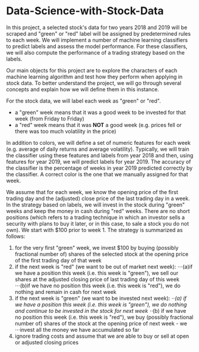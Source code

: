 # Data-Science-with-Stock-Data
In this project, a selected stock's data for two years 2018 and 2019 will be scraped and "green" or "red" label will be assigned by predetermined rules to each week. We will implement a number of machine learning classifiers to predict labels and assess the model performance. For these classifiers, we will also compute the performance of a trading strategy based on the labels.

Our main objects for this project are to explore the characters of each machine learning algorithm and test how they perform when applying in stock data. To better understand the project, we will go through several concepts and explain how we will define them in this instance.

For the stock data, we will label each week as "green" or "red".
- a "green" week means that it was a good week to be invested for that week (from Friday to Friday)
- a "red" week means that it was <b>NOT</b> a good week (e.g. prices fell or there was too much volatility in the price)

In addition to colors, we will define a set of numeric features for each week (e.g. average of daily returns and average volatility). Typically, we will train the classifier using these features and labels from year 2018 and then, using features for year 2019, we will predict labels for year 2019. The accuracy of the classifier is the percentage of weeks in year 2019 predicted correctly by the classifier. A correct color is the one that we manually assigned for that week.

We assume that for each week, we know the opening price of the first trading day and the (adjusted) close price of the last trading day in a week. In the strategy based on labels, we will invest in the stock during "green" weeks and keep the money in cash during "red" weeks. There are no short positions (which refers to a trading technique in which an investor sells a security with plans to buy it later, or in this case, to sale a stock you do not own). We start with $100 prior to week 1. The strategy is summarized as follows:
1. for the very first "green" week, we invest $100 by buying (possibly fractional number of) shares of the selected stock at the opening price of the first trading day of that week
2. if the next week is "red" (we want to be out of market next week):
⋅⋅⋅(a)if we have a position this week (i.e. this week is "green"), we sell our shares at the adjusted closing price of last trading day of this week
⋅⋅⋅(b)if we have no position this week (i.e. this week is "red"), we do nothing and remain in cash for next week
3. if the next week is "green" (we want to be invested next week):
⋅⋅*(a) if we have a position this week (i.e. this week is "green"), we do nothing and continue to be invested in the stock for next week
⋅⋅*(b) if we have no position this week (i.e. this week is "red"), we buy (possibly fractional number of) shares of the stock at the opening price of next week - we ⋅⋅⋅invest all the money we have accumulated so far
4. ignore trading costs and assume that we are able to buy or sell at open or adjusted closing prices
